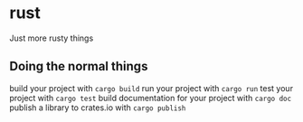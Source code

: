 # rust
Just more rusty things

## Doing the normal things
build your project with `cargo build`
run your project with `cargo run`
test your project with `cargo test`
build documentation for your project with `cargo doc`
publish a library to crates.io with `cargo publish`
